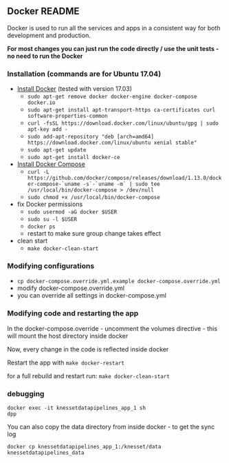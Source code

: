 ## Docker README

Docker is used to run all the services and apps in a consistent way for both development and production.

**For most changes you can just run the code directly / use the unit tests - no need to run the Docker**

### Installation (commands are for Ubuntu 17.04)

* [Install Docker](https://docs.docker.com/engine/installation/) (tested with version 17.03)
  * `sudo apt-get remove docker docker-engine docker-compose docker.io`
  * `sudo apt-get install apt-transport-https ca-certificates curl software-properties-common`
  * `curl -fsSL https://download.docker.com/linux/ubuntu/gpg | sudo apt-key add -`
  * `sudo add-apt-repository "deb [arch=amd64] https://download.docker.com/linux/ubuntu xenial stable"`
  * `sudo apt-get update`
  * `sudo apt-get install docker-ce`
* [Install Docker Compose](https://docs.docker.com/compose/install/)
  * ```curl -L https://github.com/docker/compose/releases/download/1.13.0/docker-compose-`uname -s`-`uname -m` | sudo tee /usr/local/bin/docker-compose > /dev/null```
  * `sudo chmod +x /usr/local/bin/docker-compose`
* fix Docker permissions
  * `sudo usermod -aG docker $USER`
  * `sudo su -l $USER`
  * `docker ps`
  * restart to make sure group change takes effect
* clean start
  * `make docker-clean-start`

### Modifying configurations

* `cp docker-compose.override.yml.example docker-compose.override.yml`
* modify docker-compose.override.yml
* you can override all settings in docker-compose.yml

### Modifying code and restarting the app

In the docker-compose.override - uncomment the volumes directive - this will mount the host directory inside docker

Now, every change in the code is reflected inside docker

Restart the app with `make docker-restart`

for a full rebuild and restart run: `make docker-clean-start`

### debugging

```
docker exec -it knessetdatapipelines_app_1 sh
dpp
```

You can also copy the data directory from inside docker - to get the sync log

```
docker cp knessetdatapipelines_app_1:/knesset/data knessetdatapipelines_data
```
